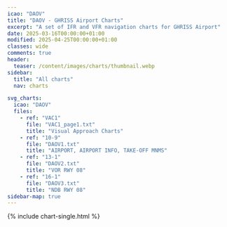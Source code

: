 ```yaml
---
icao: "DAOV" 
title: "DAOV - GHRISS Airport Charts"
excerpt: "A set of IFR and VFR navigation charts for GHRISS Airport"
date: 2025-03-16T00:00:00+01:00
modified: 2025-04-25T00:00:00+01:00
classes: wide
comments: true
header:
  teaser: /content/images/charts/thumbnail.webp
sidebar:
  title: "All charts"
  nav: charts

svg_charts:
  icao: "DAOV"
  files:
    - ref: "VAC1"
      file: "VAC1_page1.txt"
      title: "Visual Approach Charts"
    - ref: "10-9"
      file: "DAOV1.txt"
      title: "AIRPORT, AIRPORT INFO, TAKE-OFF MNMS"
    - ref: "13-1"
      file: "DAOV2.txt"
      title: "VOR RWY 08"
    - ref: "16-1"
      file: "DAOV3.txt"
      title: "NDB RWY 08"
sidebar-map: true
---
```


{% include chart-single.html %}
